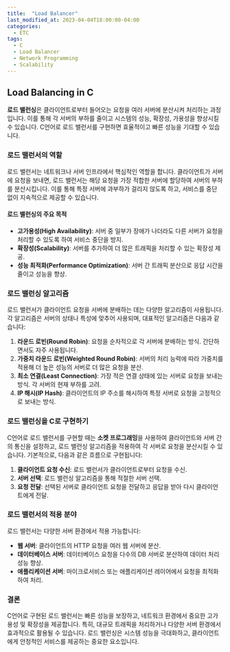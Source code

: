 ```yaml
---
title:  "Load Balancer"
last_modified_at: 2023-04-04T18:00:00-04:00
categories:
  - ETC
tags: 
  - C
  - Load Balancer
  - Network Programming
  - Scalability
---
```


## Load Balancing in C

**로드 밸런싱**은 클라이언트로부터 들어오는 요청을 여러 서버에 분산시켜 처리하는 과정입니다. 이를 통해 각 서버의 부하를 줄이고 시스템의 성능, 확장성, 가용성을 향상시킬 수 있습니다. C언어로 로드 밸런서를 구현하면 효율적이고 빠른 성능을 기대할 수 있습니다.

### 로드 밸런서의 역할

로드 밸런서는 네트워크나 서버 인프라에서 핵심적인 역할을 합니다. 클라이언트가 서버에 요청을 보내면, 로드 밸런서는 해당 요청을 가장 적합한 서버에 할당하여 서버의 부하를 분산시킵니다. 이를 통해 특정 서버에 과부하가 걸리지 않도록 하고, 서비스를 중단 없이 지속적으로 제공할 수 있습니다.

#### 로드 밸런싱의 주요 목적
- **고가용성(High Availability)**: 서버 중 일부가 장애가 나더라도 다른 서버가 요청을 처리할 수 있도록 하여 서비스 중단을 방지.
- **확장성(Scalability)**: 서버를 추가하여 더 많은 트래픽을 처리할 수 있는 확장성 제공.
- **성능 최적화(Performance Optimization)**: 서버 간 트래픽 분산으로 응답 시간을 줄이고 성능을 향상.

### 로드 밸런싱 알고리즘

로드 밸런서가 클라이언트 요청을 서버에 분배하는 데는 다양한 알고리즘이 사용됩니다. 각 알고리즘은 서버의 상태나 특성에 맞추어 사용되며, 대표적인 알고리즘은 다음과 같습니다:

1. **라운드 로빈(Round Robin)**: 요청을 순차적으로 각 서버에 분배하는 방식. 간단하면서도 자주 사용됩니다.
2. **가중치 라운드 로빈(Weighted Round Robin)**: 서버의 처리 능력에 따라 가중치를 적용해 더 높은 성능의 서버로 더 많은 요청을 분산.
3. **최소 연결(Least Connection)**: 가장 적은 연결 상태에 있는 서버로 요청을 보내는 방식. 각 서버의 현재 부하를 고려.
4. **IP 해시(IP Hash)**: 클라이언트의 IP 주소를 해시하여 특정 서버로 요청을 고정적으로 보내는 방식.

### 로드 밸런싱을 C로 구현하기

C언어로 로드 밸런서를 구현할 때는 **소켓 프로그래밍**을 사용하여 클라이언트와 서버 간의 통신을 설정하고, 로드 밸런싱 알고리즘을 적용하여 각 서버로 요청을 분산시킬 수 있습니다. 기본적으로, 다음과 같은 흐름으로 구현됩니다:

1. **클라이언트 요청 수신**: 로드 밸런서가 클라이언트로부터 요청을 수신.
2. **서버 선택**: 로드 밸런싱 알고리즘을 통해 적절한 서버 선택.
3. **요청 전달**: 선택된 서버로 클라이언트 요청을 전달하고 응답을 받아 다시 클라이언트에게 전달.

### 로드 밸런서의 적용 분야

로드 밸런서는 다양한 서버 환경에서 적용 가능합니다:
- **웹 서버**: 클라이언트의 HTTP 요청을 여러 웹 서버에 분산.
- **데이터베이스 서버**: 데이터베이스 요청을 다수의 DB 서버로 분산하여 데이터 처리 성능 향상.
- **애플리케이션 서버**: 마이크로서비스 또는 애플리케이션 레이어에서 요청을 최적화하여 처리.

### 결론

C언어로 구현된 로드 밸런서는 빠른 성능을 보장하고, 네트워크 환경에서 중요한 고가용성 및 확장성을 제공합니다. 특히, 대규모 트래픽을 처리하거나 다양한 서버 환경에서 효과적으로 활용될 수 있습니다. 로드 밸런싱은 시스템 성능을 극대화하고, 클라이언트에게 안정적인 서비스를 제공하는 중요한 요소입니다.